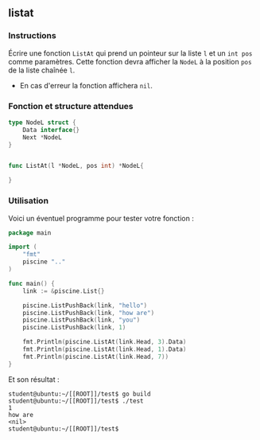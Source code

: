 ## listat

### Instructions

Écrire une fonction `ListAt` qui prend un pointeur sur la liste `l` et un `int pos` comme paramètres. Cette fonction devra afficher la `NodeL` à la position `pos` de la liste chaînée `l`.

- En cas d'erreur la fonction affichera `nil`.

### Fonction et structure attendues

```go
type NodeL struct {
	Data interface{}
	Next *NodeL
}


func ListAt(l *NodeL, pos int) *NodeL{

}
```

### Utilisation

Voici un éventuel programme pour tester votre fonction :

```go
package main

import (
	"fmt"
	piscine ".."
)

func main() {
	link := &piscine.List{}

	piscine.ListPushBack(link, "hello")
	piscine.ListPushBack(link, "how are")
	piscine.ListPushBack(link, "you")
	piscine.ListPushBack(link, 1)

	fmt.Println(piscine.ListAt(link.Head, 3).Data)
	fmt.Println(piscine.ListAt(link.Head, 1).Data)
	fmt.Println(piscine.ListAt(link.Head, 7))
}
```

Et son résultat :

```console
student@ubuntu:~/[[ROOT]]/test$ go build
student@ubuntu:~/[[ROOT]]/test$ ./test
1
how are
<nil>
student@ubuntu:~/[[ROOT]]/test$
```
